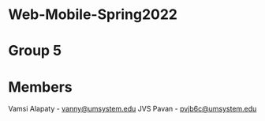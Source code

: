 # Web-Mobile-Spring2022

# Group 5

# Members

Vamsi Alapaty - vanny@umsystem.edu
JVS Pavan - pvjb6c@umsystem.edu

